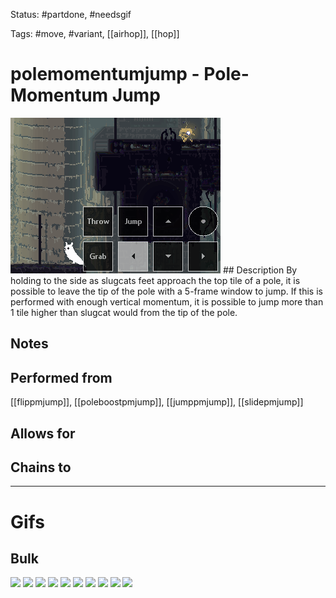 Status: #partdone, #needsgif

Tags: #move, #variant, [[airhop]], [[hop]]

# polemomentumjump - Pole-Momentum Jump
<img src=https://raw.githubusercontent.com/LauraHannah44/Rain-World-Movement/main/Files/polemomentumjump_header.gif>
## Description
By holding to the side as slugcats feet approach the top tile of a pole, it is possible to leave the tip of the pole with a 5-frame window to jump. If this is performed with enough vertical momentum, it is possible to jump more than 1 tile higher than slugcat would from the tip of the pole.

## Notes


## Performed from
[[flippmjump]], [[poleboostpmjump]], [[jumppmjump]], [[slidepmjump]]

## Allows for


## Chains to


___
# Gifs
## Bulk
<img src=https://raw.githubusercontent.com/LauraHannah44/Rain-World-Movement/main/Files/polemomentumjump_0.gif>
<img src=https://raw.githubusercontent.com/LauraHannah44/Rain-World-Movement/main/Files/polemomentumjump_1.gif>
<img src=https://raw.githubusercontent.com/LauraHannah44/Rain-World-Movement/main/Files/polemomentumjump_2.gif>
<img src=https://raw.githubusercontent.com/LauraHannah44/Rain-World-Movement/main/Files/polemomentumjump_3.gif>
<img src=https://raw.githubusercontent.com/LauraHannah44/Rain-World-Movement/main/Files/polemomentumjump_4.gif>
<img src=https://raw.githubusercontent.com/LauraHannah44/Rain-World-Movement/main/Files/polemomentumjump_5.gif>
<img src=https://raw.githubusercontent.com/LauraHannah44/Rain-World-Movement/main/Files/polemomentumjump_6.gif>
<img src=https://raw.githubusercontent.com/LauraHannah44/Rain-World-Movement/main/Files/polemomentumjump_7.gif>
<img src=https://raw.githubusercontent.com/LauraHannah44/Rain-World-Movement/main/Files/polemomentumjump_8.gif>
<img src=https://raw.githubusercontent.com/LauraHannah44/Rain-World-Movement/main/Files/polemomentumjump_9.gif>
